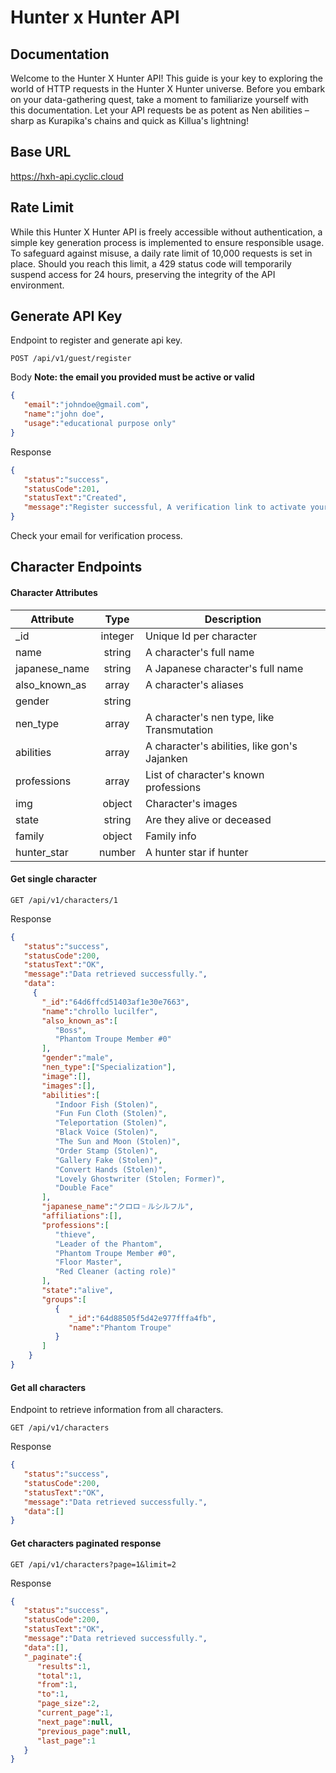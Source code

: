 

# Hunter x Hunter API

## Documentation

Welcome to the Hunter X Hunter API! This guide is your key to exploring the world of HTTP requests in the Hunter X Hunter universe. Before you embark on your data-gathering quest, take a moment to familiarize yourself with this documentation. Let your API requests be as potent as Nen abilities – sharp as Kurapika's chains and quick as Killua's lightning!

## Base URL
https://hxh-api.cyclic.cloud

## Rate Limit
While this Hunter X Hunter API is freely accessible without authentication, a simple key generation process is implemented to ensure responsible usage. To safeguard against misuse, a daily rate limit of 10,000 requests is set in place. Should you reach this limit, a 429 status code will temporarily suspend access for 24 hours, preserving the integrity of the API environment.

## Generate API Key

Endpoint to register and generate api key.

```
POST /api/v1/guest/register
```

Body  **Note: the email you provided must be active or valid**
```json
{
   "email":"johndoe@gmail.com",
   "name":"john doe",
   "usage":"educational purpose only"
}
```
Response
```json
{
   "status":"success",
   "statusCode":201,
   "statusText":"Created",
   "message":"Register successful, A verification link to activate your key was sent to: johndoe@gmail.com"
}
```
Check your email for verification process.
## Character Endpoints

#### Character Attributes

| Attribute   | Type          | Description  |
| ----------- |:-------------:| ------------ |
| _id          | integer       | Unique Id per character |
| name        | string        | A character's full name |
| japanese_name| string        | A Japanese character's full name |
| also_known_as| array        | A character's aliases  |
| gender| string| |
| nen_type| array| A character's nen type, like Transmutation |
| abilities| array| A character's abilities, like gon's Jajanken |
| professions | array         | List of character's known professions |
| img         | object| Character's images   |
| state | string        | Are they alive or deceased|
| family | object| Family info |
| hunter_star| number| A hunter star if hunter |


#### Get single character
```
GET /api/v1/characters/1
```

Response

```json
{
   "status":"success",
   "statusCode":200,
   "statusText":"OK",
   "message":"Data retrieved successfully.",
   "data": 
	 {
	   "_id":"64d6ffcd51403af1e30e7663",
	   "name":"chrollo lucilfer",
	   "also_known_as":[
	      "Boss",
	      "Phantom Troupe Member #0"
	   ],
	   "gender":"male",
	   "nen_type":["Specialization"],
	   "image":[],
	   "images":[],
	   "abilities":[
	      "Indoor Fish (Stolen)",
	      "Fun Fun Cloth (Stolen)",
	      "Teleportation (Stolen)",
	      "Black Voice (Stolen)",
	      "The Sun and Moon (Stolen)",
	      "Order Stamp (Stolen)",
	      "Gallery Fake (Stolen)",
	      "Convert Hands (Stolen)",
	      "Lovely Ghostwriter (Stolen; Former)",
	      "Double Face"
	   ],
	   "japanese_name":"クロロ゠ルシルフル",
	   "affiliations":[],
	   "professions":[
	      "thieve",
	      "Leader of the Phantom",
	      "Phantom Troupe Member #0",
	      "Floor Master",
	      "Red Cleaner (acting role)"
	   ],
	   "state":"alive",
	   "groups":[
	      {
	         "_id":"64d88505f5d42e977fffa4fb",
	         "name":"Phantom Troupe"
	      }
	   ]
	}
}
```

#### Get all characters
Endpoint to retrieve information from all characters.
```
GET /api/v1/characters
```

Response

```json
{
   "status":"success",
   "statusCode":200,
   "statusText":"OK",
   "message":"Data retrieved successfully.",
   "data":[]
}
```


#### Get characters paginated response
```
GET /api/v1/characters?page=1&limit=2
```

Response

```json
{
   "status":"success",
   "statusCode":200,
   "statusText":"OK",
   "message":"Data retrieved successfully.",
   "data":[],
   "_paginate":{
      "results":1,
      "total":1,
      "from":1,
      "to":1,
      "page_size":2,
      "current_page":1,
      "next_page":null,
      "previous_page":null,
      "last_page":1
   }
}
```
